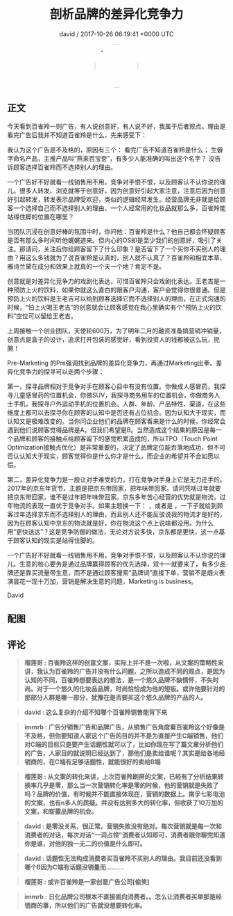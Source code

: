<h1 align="center">剖析品牌的差异化竞争力</h1>
<p align="center">
    <a>david / 2017-10-26 06:19:41 &#43;0000 UTC</a>
</p>

<div align="center">
    <img src="https://images.zsxq.com/FqXpJeF8828sa01VyX4GJ6fhXutv?e=1590940799&amp;token=kIxbL07-8jAj8w1n4s9zv64FuZZNEATmlU_Vm6zD:rgMoW8-cEU8BG_jvhTCLhczF_ec=" width="100" height="100" style="border:1px solid;border-radius:50%; color:#ffffff"/>
</div>

## 正文

<div>
今天看到百雀羚一则广告，有人说创意好，有人说不好，我属于后者观点。理由是看完广告后我并不知道百雀羚是什么，先来感受下：

我认为这个广告是不及格的，原因有三个：
看完广告不知道百雀羚是什么；
生僻字命名产品，主推产品叫“燕来百宝奁”，有多少人能准确的叫出这个名字？
没告诉顾客选择百雀羚而不选择别人的理由。

一个广告好不好就看一线销售用不用，竞争对手恨不恨，以及顾客认不认你说的理儿。很多人转发、浏览就等于创意好，因为创意好引起大家注意，注意后因为创意好引起转发，转发表示品牌受欢迎，类似的逻辑经常发生。经营品牌无非就是给顾客一个选择自己而不选择别人的理由，一个人经常用的化妆品就那么多，百雀羚能站得住脚的位置在哪里？

当团队沉浸在创意好棒的氛围中时，你问他：百雀羚是什么？他自己都会怀疑顾客是否有那么多时间听他娓娓道来。但内心的OS却是至少我们的创意好，吸引了关注。那请问，关注后你给顾客留下了什么印象？是否留下了一个买你不买别人的理由？用这么多钱就为了说百雀羚是认真的，别人就不认真了？百雀羚和相宜本草、雅诗兰黛在成分和效果上就真的一个天一个地？肯定不是。

创意就是对差异化竞争力的戏剧化表达，可惜百雀羚只会戏剧化表达。王老吉是一种预防上火的饮料，如果你就这么直白的跟客户沟通，客户会觉得你很普通。但是预防上火的饮料是王老吉可以给到顾客选择它而不选择别人的理由，在正式沟通的时候，“怕上火喝王老吉”的创意就会让顾客感觉在我心里确实有个“预防上火的饮料”空位可以留给王老吉。

上周接触一个创业团队，天使轮600万，为了明年二月的融资准备搞营销冲销量，创意点是盒子的设计，追求打开包装的感觉好，看到投资人的钱都被这么玩，扼腕！

Pre-Marketing 的Pre强调找到品牌的差异化竞争力，再通过Marketing出拳。差异化竞争力的探寻可以走两个步骤：

第一，探寻品牌相对于竞争对手在顾客心目中有没有位置。你做成人感冒药，我探寻儿童感冒药的位置机会，你做SUV，我探寻商务用车的位置机会，你做商务人士手机，我探寻户外运动手机的位置机会。人群、年龄、产品特性、渠道，在这些维度上都可以去探寻你在顾客的认知中是否还有占位机会。因为认知大于现实，而认知又是极难改变的。当你问企业他们的品牌在顾客看来是什么的时候，你经常会遇到他们说顾客觉得品牌是A，但我们希望是B。当然造成这个结果的原因是每一个品牌和顾客的接触点给顾客留下的感觉积累造成的，所以TPO（Touch Point Optimization接触点优化）是非常重要的，决定了品牌定位能否落地成功，但不可否认认知大于现实，顾客觉得你是什么你才是什么，而企业的希望并不会如愿以偿。

第二，差异化竞争力是一股让对手难受的力，打在竞争对手身上它是无力还手的。2017年的京东年货节，主题是把京东带回家，把年味带回家。请问凭啥过年就要把京东带回家，谁不是过年把年味带回家。京东多年苦心经营的优势就是物流，过年物流的表现一直优于竞争对手。如果主题换一下： ，或者是  ，一下子就给到顾客过年选择京东而不选择别人的理由，而且别人还不能反驳说我的物流才是好的，因为在顾客认知中京东的物流就是好，你在物流这个点上说啥都没用。为什么用“更快送达”？这是竞争防御的做法，无论对方说多快，京东都是更快，这一点基于顾客认知的现实是站得住脚的。

一个广告好不好就看一线销售用不用，竞争对手恨不恨，以及顾客认不认你说的理儿。生意的核心要务是通过品牌赢得顾客的优先选择，双十一就要来了，有多少品牌还是靠买流量带生意，而不是通过顾客搜索“品牌词”直接下单，营销不是烟火表演昙花一现十万加，营销是解决生意的问题，Marketing is business。

David
</div>

## 配图
<div class="image" align="center">

</div>

## 评论

<div align="left">
<div>

<blockquote >
<span> <strong>榴莲哥 : 百雀羚这样的创意文案，实际上并不是一次啦，从文案的策略性来讲，我认为百雀羚的广告并没有什么问题，之所以造成不同的观点，是因为认知的不同，百雀羚想要表达的想法，是一个悠久品牌不缺情怀，不失时尚。对于一个悠久的化妆品品牌，时尚恰恰成为他的短板。或许他要针对的那部分人群是哪一部分，犹豫在是否要买这个悠久品牌的产品的人。 </strong></span>
</blockquote>

<blockquote >
<span> <strong>david : 这么复杂的介绍不知哪个百雀羚销售能背下来 </strong></span>
</blockquote>

<blockquote >
<span> <strong>immrb : 广告分销售广告和品牌广告，从销售广告角度看百雀羚这个好像是不及格，但你要知道人家这个广告的目的并不是为直接产生C端销售，他们对C端的目标只是要产生话题性就可以了，比如你现在写了篇文章分析他们的广告，人家目的就说明已经达到了，那他们是卖给谁呢？其实是给各地经销商的，在C端有足够话题性，就能很好的卖给B端 </strong></span>
</blockquote>

<blockquote >
<span> <strong>榴莲哥 : 从文案的转化来讲，上次百雀羚刷屏的文案，已经有了分析结果转换率几乎是零，那么当一次营销转化率是零的时候，他的营销就是失败了吗？品牌的价值，有时候并不能直接体现在，营销的数据上。南孚七彩电池的文案，也有n多人的质疑。并没有达到多大的转化率，但收获了10万加的文案，和崭露品牌的机会。 </strong></span>
</blockquote>

<blockquote >
<span> <strong>david : 是零没关系，很正常。营销失败没有绝对。每次营销就是每一次和消费者的对话，每次对话“一词占领”消费者认知即可，消费者跟你聊完知道你是谁，对他的独一无二的价值是什么即可。 </strong></span>
</blockquote>

<blockquote >
<span> <strong>david : 话题性无法构成消费者买百雀羚不买别人的理由。我目前还没看到哪个B因为C端有话题没销量而......... </strong></span>
</blockquote>

<blockquote >
<span> <strong>榴莲哥 : 或许百雀羚是一家创意广告公司[偷笑] </strong></span>
</blockquote>

<blockquote >
<span> <strong>immrb : 日化品牌公司根本不直接面向消费者。。怎么让消费者买单那是经销商的事，所以他们的广告就没想要转化率。 </strong></span>
</blockquote>

</div>
</div>